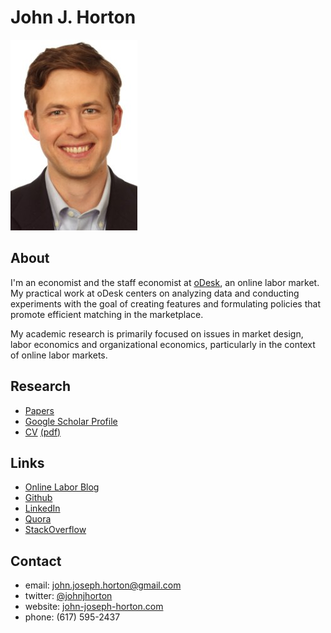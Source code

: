 <script type="text/javascript">

  var _gaq = _gaq || [];
  _gaq.push(['_setAccount', 'UA-9193153-6']);
  _gaq.push(['_trackPageview']);

  (function() {
    var ga = document.createElement('script'); ga.type = 'text/javascript'; ga.async = true;
    ga.src = ('https:' == document.location.protocol ? 'https://ssl' : 'http://www') + '.google-analytics.com/ga.js';
    var s = document.getElementsByTagName('script')[0]; s.parentNode.insertBefore(ga, s);
  })();

</script>

<link href="markdown.css" rel="stylesheet"></link> 

John J. Horton 
==============
[<img src="headshot.jpg">](index.html)

About
-----
I'm an economist and the staff economist at [oDesk](https://www.odesk.com/info/l/research/), an online labor market.
My practical work at oDesk centers on analyzing data and conducting experiments with the goal of creating features and formulating policies that promote efficient matching in the marketplace.

My academic research is primarily focused on issues in market design, labor economics and organizational economics, particularly in the context of online labor markets.

Research
--------
* [Papers](papers.html)
* [Google Scholar Profile](http://scholar.google.com/citations?user=L_O2kH0AAAAJ&hl=en)
* [CV](cv.html) [(pdf)](cv.pdf) 

Links
-----
* [Online Labor Blog](http://www.onlinelabor.blogspot.com)
* [Github](https://github.com/johnjosephhorton)
* [LinkedIn](http://www.linkedin.com/pub/john-horton/19/758/48a)
* [Quora](http://www.quora.com/John-Horton)
* [StackOverflow](http://stackoverflow.com/users/271844/john-horton)

Contact
-------
* email: john.joseph.horton@gmail.com
* twitter: [@johnjhorton](https://twitter.com/johnjhorton)
* website: [john-joseph-horton.com](http://www.john-joseph-horton.com/)
* phone: (617) 595-2437


